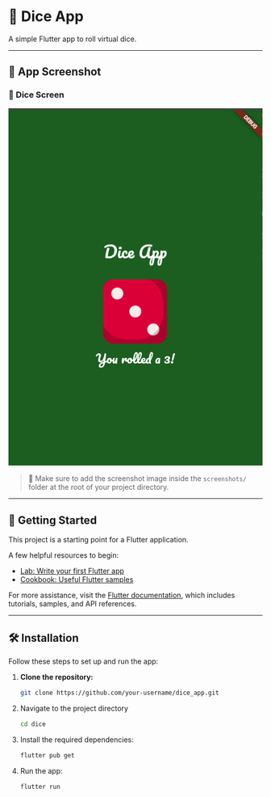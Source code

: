 # 🎲 Dice App

A simple Flutter app to roll virtual dice.

---

## 📸 App Screenshot

### 🎯 Dice Screen
![Dice Screen](screenshots/dice.png)

> 📂 Make sure to add the screenshot image inside the `screenshots/` folder at the root of your project directory.

---

## 🚀 Getting Started

This project is a starting point for a Flutter application.

A few helpful resources to begin:

- [Lab: Write your first Flutter app](https://docs.flutter.dev/get-started/codelab)
- [Cookbook: Useful Flutter samples](https://docs.flutter.dev/cookbook)

For more assistance, visit the [Flutter documentation](https://docs.flutter.dev/), which includes tutorials, samples, and API references.

---

## 🛠️ Installation

Follow these steps to set up and run the app:

1. **Clone the repository:**
   ```bash
   git clone https://github.com/your-username/dice_app.git
2. Navigate to the project directory
   ```bash
   cd dice
3. Install the required dependencies:
   ```bash
   flutter pub get
4. Run the app:
   ```bash
   flutter run
